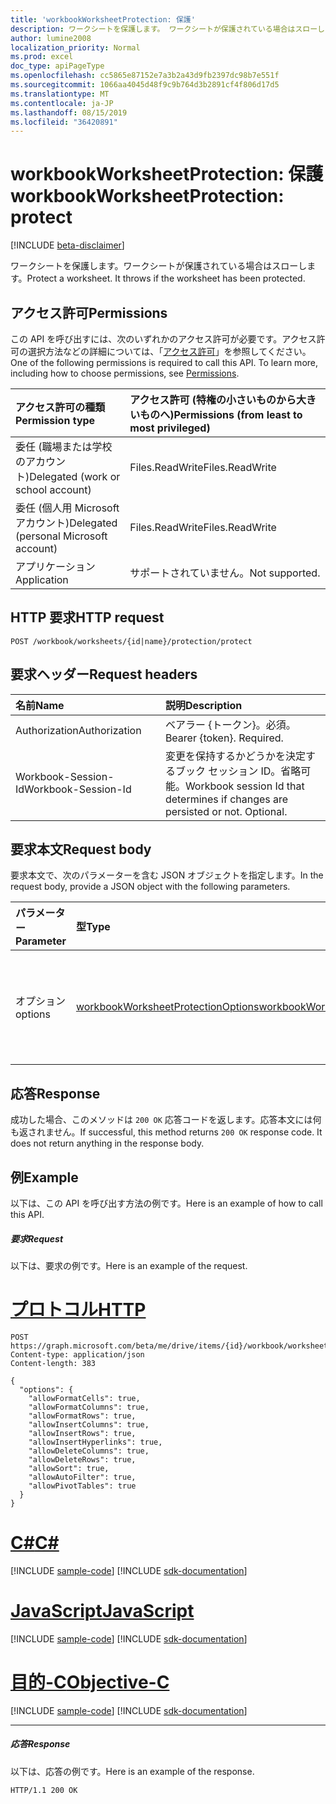 ```yaml
---
title: 'workbookWorksheetProtection: 保護'
description: ワークシートを保護します。 ワークシートが保護されている場合はスローします。
author: lumine2008
localization_priority: Normal
ms.prod: excel
doc_type: apiPageType
ms.openlocfilehash: cc5865e87152e7a3b2a43d9fb2397dc98b7e551f
ms.sourcegitcommit: 1066aa4045d48f9c9b764d3b2891cf4f806d17d5
ms.translationtype: MT
ms.contentlocale: ja-JP
ms.lasthandoff: 08/15/2019
ms.locfileid: "36420891"
---
```

# <a name="workbookworksheetprotection-protect"></a><span data-ttu-id="2df3d-104">workbookWorksheetProtection: 保護</span><span class="sxs-lookup"><span data-stu-id="2df3d-104">workbookWorksheetProtection: protect</span></span>

[!INCLUDE [beta-disclaimer](../../includes/beta-disclaimer.md)]

<span data-ttu-id="2df3d-p102">ワークシートを保護します。ワークシートが保護されている場合はスローします。</span><span class="sxs-lookup"><span data-stu-id="2df3d-p102">Protect a worksheet. It throws if the worksheet has been protected.</span></span>
## <a name="permissions"></a><span data-ttu-id="2df3d-107">アクセス許可</span><span class="sxs-lookup"><span data-stu-id="2df3d-107">Permissions</span></span>
<span data-ttu-id="2df3d-p103">この API を呼び出すには、次のいずれかのアクセス許可が必要です。アクセス許可の選択方法などの詳細については、「[アクセス許可](/graph/permissions-reference)」を参照してください。</span><span class="sxs-lookup"><span data-stu-id="2df3d-p103">One of the following permissions is required to call this API. To learn more, including how to choose permissions, see [Permissions](/graph/permissions-reference).</span></span>

|<span data-ttu-id="2df3d-110">アクセス許可の種類</span><span class="sxs-lookup"><span data-stu-id="2df3d-110">Permission type</span></span>      | <span data-ttu-id="2df3d-111">アクセス許可 (特権の小さいものから大きいものへ)</span><span class="sxs-lookup"><span data-stu-id="2df3d-111">Permissions (from least to most privileged)</span></span>              |
|:--------------------|:---------------------------------------------------------|
|<span data-ttu-id="2df3d-112">委任 (職場または学校のアカウント)</span><span class="sxs-lookup"><span data-stu-id="2df3d-112">Delegated (work or school account)</span></span> | <span data-ttu-id="2df3d-113">Files.ReadWrite</span><span class="sxs-lookup"><span data-stu-id="2df3d-113">Files.ReadWrite</span></span>    |
|<span data-ttu-id="2df3d-114">委任 (個人用 Microsoft アカウント)</span><span class="sxs-lookup"><span data-stu-id="2df3d-114">Delegated (personal Microsoft account)</span></span> | <span data-ttu-id="2df3d-115">Files.ReadWrite</span><span class="sxs-lookup"><span data-stu-id="2df3d-115">Files.ReadWrite</span></span>    |
|<span data-ttu-id="2df3d-116">アプリケーション</span><span class="sxs-lookup"><span data-stu-id="2df3d-116">Application</span></span> | <span data-ttu-id="2df3d-117">サポートされていません。</span><span class="sxs-lookup"><span data-stu-id="2df3d-117">Not supported.</span></span> |

## <a name="http-request"></a><span data-ttu-id="2df3d-118">HTTP 要求</span><span class="sxs-lookup"><span data-stu-id="2df3d-118">HTTP request</span></span>
<!-- { "blockType": "ignored" } -->
```http
POST /workbook/worksheets/{id|name}/protection/protect

```
## <a name="request-headers"></a><span data-ttu-id="2df3d-119">要求ヘッダー</span><span class="sxs-lookup"><span data-stu-id="2df3d-119">Request headers</span></span>
| <span data-ttu-id="2df3d-120">名前</span><span class="sxs-lookup"><span data-stu-id="2df3d-120">Name</span></span>       | <span data-ttu-id="2df3d-121">説明</span><span class="sxs-lookup"><span data-stu-id="2df3d-121">Description</span></span>|
|:---------------|:----------|
| <span data-ttu-id="2df3d-122">Authorization</span><span class="sxs-lookup"><span data-stu-id="2df3d-122">Authorization</span></span>  | <span data-ttu-id="2df3d-p104">ベアラー {トークン}。必須。</span><span class="sxs-lookup"><span data-stu-id="2df3d-p104">Bearer {token}. Required.</span></span> |
| <span data-ttu-id="2df3d-125">Workbook-Session-Id</span><span class="sxs-lookup"><span data-stu-id="2df3d-125">Workbook-Session-Id</span></span>  | <span data-ttu-id="2df3d-p105">変更を保持するかどうかを決定するブック セッション ID。省略可能。</span><span class="sxs-lookup"><span data-stu-id="2df3d-p105">Workbook session Id that determines if changes are persisted or not. Optional.</span></span>|

## <a name="request-body"></a><span data-ttu-id="2df3d-128">要求本文</span><span class="sxs-lookup"><span data-stu-id="2df3d-128">Request body</span></span>
<span data-ttu-id="2df3d-129">要求本文で、次のパラメーターを含む JSON オブジェクトを指定します。</span><span class="sxs-lookup"><span data-stu-id="2df3d-129">In the request body, provide a JSON object with the following parameters.</span></span>

| <span data-ttu-id="2df3d-130">パラメーター</span><span class="sxs-lookup"><span data-stu-id="2df3d-130">Parameter</span></span>    | <span data-ttu-id="2df3d-131">型</span><span class="sxs-lookup"><span data-stu-id="2df3d-131">Type</span></span>   |<span data-ttu-id="2df3d-132">説明</span><span class="sxs-lookup"><span data-stu-id="2df3d-132">Description</span></span>|
|:---------------|:--------|:----------|
|<span data-ttu-id="2df3d-133">オプション</span><span class="sxs-lookup"><span data-stu-id="2df3d-133">options</span></span>|[<span data-ttu-id="2df3d-134">workbookWorksheetProtectionOptions</span><span class="sxs-lookup"><span data-stu-id="2df3d-134">workbookWorksheetProtectionOptions</span></span>](../resources/workbookworksheetprotectionoptions.md)|<span data-ttu-id="2df3d-p106">省略可能。シートの保護のオプション。</span><span class="sxs-lookup"><span data-stu-id="2df3d-p106">Optional. sheet protection options.</span></span>|

## <a name="response"></a><span data-ttu-id="2df3d-137">応答</span><span class="sxs-lookup"><span data-stu-id="2df3d-137">Response</span></span>

<span data-ttu-id="2df3d-p107">成功した場合、このメソッドは `200 OK` 応答コードを返します。応答本文には何も返されません。</span><span class="sxs-lookup"><span data-stu-id="2df3d-p107">If successful, this method returns `200 OK` response code. It does not return anything in the response body.</span></span>

## <a name="example"></a><span data-ttu-id="2df3d-140">例</span><span class="sxs-lookup"><span data-stu-id="2df3d-140">Example</span></span>
<span data-ttu-id="2df3d-141">以下は、この API を呼び出す方法の例です。</span><span class="sxs-lookup"><span data-stu-id="2df3d-141">Here is an example of how to call this API.</span></span>
##### <a name="request"></a><span data-ttu-id="2df3d-142">要求</span><span class="sxs-lookup"><span data-stu-id="2df3d-142">Request</span></span>
<span data-ttu-id="2df3d-143">以下は、要求の例です。</span><span class="sxs-lookup"><span data-stu-id="2df3d-143">Here is an example of the request.</span></span>

# <a name="httptabhttp"></a>[<span data-ttu-id="2df3d-144">プロトコル</span><span class="sxs-lookup"><span data-stu-id="2df3d-144">HTTP</span></span>](#tab/http)
<!-- {
  "blockType": "request",
  "name": "workbookworksheetprotection_protect"
}-->
```http
POST https://graph.microsoft.com/beta/me/drive/items/{id}/workbook/worksheets/{id|name}/protection/protect
Content-type: application/json
Content-length: 383

{
  "options": {
    "allowFormatCells": true,
    "allowFormatColumns": true,
    "allowFormatRows": true,
    "allowInsertColumns": true,
    "allowInsertRows": true,
    "allowInsertHyperlinks": true,
    "allowDeleteColumns": true,
    "allowDeleteRows": true,
    "allowSort": true,
    "allowAutoFilter": true,
    "allowPivotTables": true
  }
}
```
# <a name="ctabcsharp"></a>[<span data-ttu-id="2df3d-145">C#</span><span class="sxs-lookup"><span data-stu-id="2df3d-145">C#</span></span>](#tab/csharp)
[!INCLUDE [sample-code](../includes/snippets/csharp/workbookworksheetprotection-protect-csharp-snippets.md)]
[!INCLUDE [sdk-documentation](../includes/snippets/snippets-sdk-documentation-link.md)]

# <a name="javascripttabjavascript"></a>[<span data-ttu-id="2df3d-146">JavaScript</span><span class="sxs-lookup"><span data-stu-id="2df3d-146">JavaScript</span></span>](#tab/javascript)
[!INCLUDE [sample-code](../includes/snippets/javascript/workbookworksheetprotection-protect-javascript-snippets.md)]
[!INCLUDE [sdk-documentation](../includes/snippets/snippets-sdk-documentation-link.md)]

# <a name="objective-ctabobjc"></a>[<span data-ttu-id="2df3d-147">目的-C</span><span class="sxs-lookup"><span data-stu-id="2df3d-147">Objective-C</span></span>](#tab/objc)
[!INCLUDE [sample-code](../includes/snippets/objc/workbookworksheetprotection-protect-objc-snippets.md)]
[!INCLUDE [sdk-documentation](../includes/snippets/snippets-sdk-documentation-link.md)]

---


##### <a name="response"></a><span data-ttu-id="2df3d-148">応答</span><span class="sxs-lookup"><span data-stu-id="2df3d-148">Response</span></span>
<span data-ttu-id="2df3d-149">以下は、応答の例です。</span><span class="sxs-lookup"><span data-stu-id="2df3d-149">Here is an example of the response.</span></span> 
<!-- {
  "blockType": "response",
  "truncated": true,
  "@odata.type": "microsoft.graph.none"
} -->
```http
HTTP/1.1 200 OK
```

<!-- uuid: 8fcb5dbc-d5aa-4681-8e31-b001d5168d79
2015-10-25 14:57:30 UTC -->
<!--
{
  "type": "#page.annotation",
  "description": "workbookWorksheetProtection: protect",
  "keywords": "",
  "section": "documentation",
  "tocPath": "",
  "suppressions": [
  ]
}
-->
